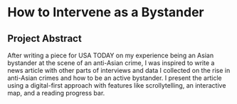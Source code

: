 # How to Intervene as a Bystander
## Project Abstract
After writing a piece for USA TODAY on my experience being an Asian bystander at the scene of an anti-Asian crime, I was inspired to write a news article with other parts of interviews and data I collected on the rise in anti-Asian crimes and how to be an active bystander. I present the article using a digital-first approach with features like scrollytelling, an interactive map, and a reading progress bar.
